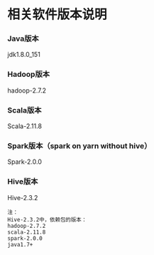 相关软件版本说明
=================================================================================
### Java版本
jdk1.8.0_151

### Hadoop版本
hadoop-2.7.2

### Scala版本
Scala-2.11.8

### Spark版本（spark on yarn without hive）
Spark-2.0.0

### Hive版本
Hive-2.3.2
```
注：
Hive-2.3.2中，依赖包的版本：
hadoop-2.7.2
scala-2.11.8
spark-2.0.0
java1.7+
```
